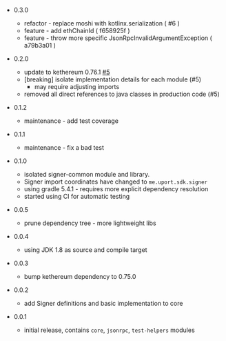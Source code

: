 * 0.3.0
    * refactor - replace moshi with kotlinx.serialization ( #6 )
    * feature - add ethChainId  ( f658925f )
    * feature - throw more specific JsonRpcInvalidArgumentException ( a79b3a01 )
    
* 0.2.0
    * update to kethereum 0.76.1 [#5](https://github.com/uport-project/kotlin-common/pull/5)
    * [breaking] isolate implementation details for each module (#5)
        * may require adjusting imports
    * removed all direct references to java classes in production code (#5)

* 0.1.2
    * maintenance - add test coverage
    
* 0.1.1
    * maintenance - fix a bad test
    
* 0.1.0
    * isolated signer-common module and library.
    * Signer import coordinates have changed to `me.uport.sdk.signer` 
    * using gradle 5.4.1 - requires more explicit dependency resolution
    * started using CI for automatic testing

* 0.0.5
    * prune dependency tree - more lightweight libs
    
* 0.0.4
    * using JDK 1.8 as source and compile target
    
* 0.0.3
    * bump kethereum dependency to 0.75.0
    
* 0.0.2
    * add Signer definitions and basic implementation to core
    
* 0.0.1
    * initial release, contains `core`, `jsonrpc`, `test-helpers` modules